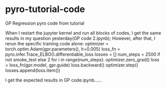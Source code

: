 # pyro-tutorial-code
GP Regression pyro code from tutorial

When I restart the jupyter kernel and run all blocks of codes, I get the same results in my question yesterday(GP code 2.ipynb);
However, after that, I rerun the specific training code alone:
optimizer = torch.optim.Adam(gpr.parameters(), lr=0.005)
loss_fn = pyro.infer.Trace_ELBO().differentiable_loss
losses = []
num_steps = 2500 if not smoke_test else 2
for i in range(num_steps):
    optimizer.zero_grad()
    loss = loss_fn(gpr.model, gpr.guide)
    loss.backward()
    optimizer.step()
    losses.append(loss.item())
  
I get the expected results in GP code.ipynb......
